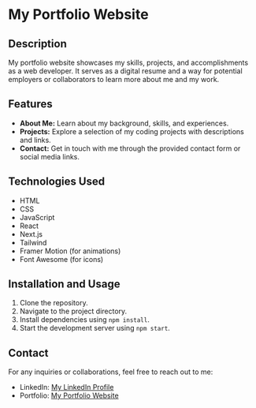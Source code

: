 # My Portfolio Website

## Description

My portfolio website showcases my skills, projects, and accomplishments as a web developer. It serves as a digital resume and a way for potential employers or collaborators to learn more about me and my work.

## Features

- **About Me:** Learn about my background, skills, and experiences.
- **Projects:** Explore a selection of my coding projects with descriptions and links.
- **Contact:** Get in touch with me through the provided contact form or social media links.

## Technologies Used

- HTML
- CSS
- JavaScript
- React
- Next.js
- Tailwind
- Framer Motion (for animations)
- Font Awesome (for icons)

## Installation and Usage

1. Clone the repository.
2. Navigate to the project directory.
3. Install dependencies using `npm install`.
4. Start the development server using `npm start`.


## Contact

For any inquiries or collaborations, feel free to reach out to me:

- LinkedIn: [My LinkedIn Profile](https://www.linkedin.com/in/giladagan/)
- Portfolio: [My Portfolio Website](https://gldgn98.github.io/portfolio-next-tailwind-app/)



